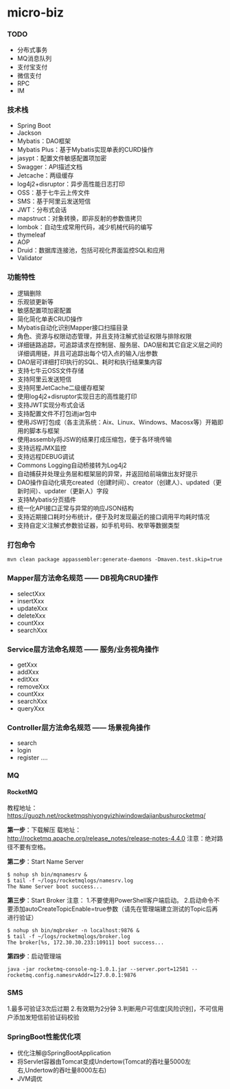 # micro-biz

### TODO
- 分布式事务
- MQ消息队列
- 支付宝支付
- 微信支付
- RPC
- IM


### 技术栈
- Spring Boot
- Jackson
- Mybatis：DAO框架
- Mybatis Plus：基于Mybatis实现单表的CURD操作
- jasypt：配置文件敏感配置项加密
- Swagger：API描述文档
- Jetcache：两级缓存
- log4j2+disruptor：异步高性能日志打印
- OSS：基于七牛云上传文件
- SMS：基于阿里云发送短信
- JWT：分布式会话
- mapstruct：对象转换，即非反射的参数值拷贝
- lombok：自动生成常用代码，减少机械代码的编写
- thymeleaf
- AOP
- Druid：数据库连接池，包括可视化界面监控SQL和应用
- Validator


### 功能特性
- 逻辑删除
- 乐观锁更新等
- 敏感配置项加密配置
- 简化简化单表CRUD操作
- Mybatis自动化识别Mapper接口扫描目录
- 角色、资源与权限动态管理，并且支持注解式验证权限与排除权限
- 详细链路追踪，可追踪请求在控制层、服务层、DAO层和其它自定义层之间的详细调用链，并且可追踪出每个切入点的输入/出参数
- DAO层可详细打印执行的SQL、耗时和执行结果集内容
- 支持七牛云OSS文件存储
- 支持阿里云发送短信
- 支持阿里JetCache二级缓存框架
- 使用log4j2+disruptor实现日志的高性能打印
- 支持JWT实现分布式会话
- 支持配置文件不打包进jar包中
- 使用JSW打包成（各主流系统：Aix、Linux、Windows、Macosx等）开箱即用的脚本与框架
- 使用assembly将JSW的结果打成压缩包，便于各环境传输
- 支持远程JMX监控
- 支持远程DEBUG调试
- Commons Logging自动桥接转为Log4j2
- 自动捕获并处理业务层和框架层的异常，并返回给前端做出友好提示
- DAO操作自动化填充created（创建时间）、creator（创建人）、updated（更新时间）、updater（更新人）字段
- 支持Mybatis分页插件
- 统一化API接口正常与异常的响应JSON结构
- 支持近期接口耗时分布统计，便于及时发现最近的接口调用平均耗时情况
- 支持自定义注解式参数验证器，如手机号码、枚举等数据类型


### 打包命令

```
mvn clean package appassembler:generate-daemons -Dmaven.test.skip=true
```

### Mapper层方法命名规范 —— DB视角CRUD操作
- selectXxx
- insertXxx
- updateXxx
- deleteXxx
- countXxx
- searchXxx

### Service层方法命名规范 —— 服务/业务视角操作
- getXxx
- addXxx
- editXxx
- removeXxx
- countXxx
- searchXxx
- queryXxx

### Controller层方法命名规范 —— 场景视角操作
- search
- login
- register
....

### MQ
#### RocketMQ
教程地址：https://guozh.net/rocketmqshiyongyizhiwindowdajianbushurocketmq/

**第一步**：下载解压
载地址：http://rocketmq.apache.org/release_notes/release-notes-4.4.0
注意：绝对路径不要有空格。

**第二步**：Start Name Server
```
$ nohup sh bin/mqnamesrv &
$ tail -f ~/logs/rocketmqlogs/namesrv.log
The Name Server boot success...
```

**第三步**：Start Broker
注意：
1.不要使用PowerShell客户端启动。
2.启动命令不要添加autoCreateTopicEnable=true参数（请先在管理端建立测试的Topic后再进行验证）
```
$ nohup sh bin/mqbroker -n localhost:9876 &
$ tail -f ~/logs/rocketmqlogs/broker.log 
The broker[%s, 172.30.30.233:10911] boot success...
```

**第四步**：启动管理端
```
java -jar rocketmq-console-ng-1.0.1.jar --server.port=12581 --rocketmq.config.namesrvAddr=127.0.0.1:9876
```

### SMS
1.最多可验证3次后过期
2.有效期为2分钟
3.判断用户可信度[风险识别]，不可信用户添加发短信前验证码校验

### SpringBoot性能优化项
- 优化注解@SpringBootApplication
- 将Servlet容器由Tomcat变成Undertow(Tomcat的吞吐量5000左右,Undertow的吞吐量8000左右)
- JVM调优